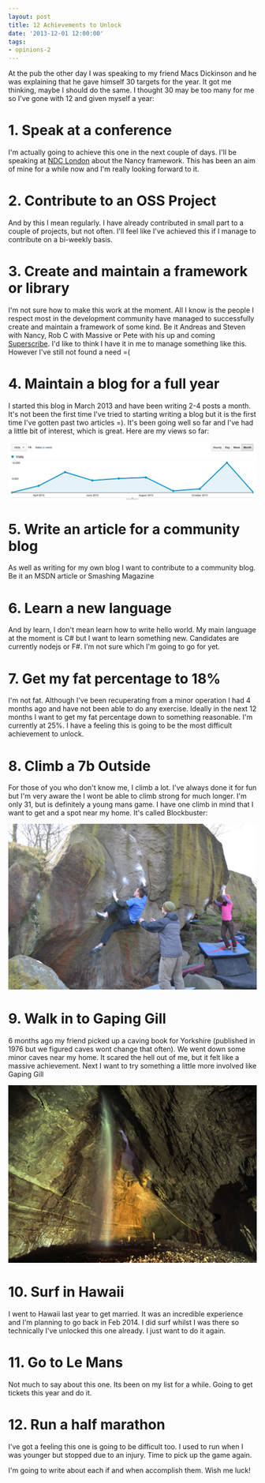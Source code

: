 ```yaml
---
layout: post
title: 12 Achievements to Unlock
date: '2013-12-01 12:00:00'
tags:
- opinions-2
---
```


At the pub the other day I was speaking to my friend Macs Dickinson and he was explaining that he gave himself 30 targets for the year. It got me thinking, maybe I should do the same. I thought 30 may be too many for me so I've gone with 12 and given myself a year:

# 1. Speak at a conference
I'm actually going to achieve this one in the next couple of days. I'll be speaking at [NDC London](http://ndc-london.com/) about the Nancy framework. This has been an aim of mine for a while now and I'm really looking forward to it.

# 2. Contribute to an OSS Project
And by this I mean regularly. I have already contributed in small part to a couple of projects, but not often. I'll feel like I've achieved this if I manage to contribute on a bi-weekly basis. 

# 3. Create and maintain a framework or library
I'm not sure how to make this work at the moment. All I know is the people I respect most in the development community have managed to successfully create and maintain a framework of some kind. Be it Andreas and Steven with Nancy, Rob C with Massive or Pete with his up and coming [Superscribe](http://superscribe.org/). I'd like to think I have it in me to manage something like this. However I've still not found a need =(

# 4. Maintain a blog for a full year
I started this blog in March 2013 and have been writing 2-4 posts a month. It's not been the first time I've tried to starting writing a blog but it is the first time I've gotten past two articles =). It's been going well so far and I've had a little bit of interest, which is great. Here are my views so far:

![Stats](/content/images/2014/Apr/stats.png)

# 5. Write an article for a community blog
As well as writing for my own blog I want to contribute to a community blog. Be it an MSDN article or Smashing Magazine

# 6. Learn a new language
And by learn, I don't mean learn how to write hello world. My main language at the moment is C# but I want to learn something new. Candidates are currently nodejs or F#. I'm not sure which I'm going to go for yet.

# 7. Get my fat percentage to 18%
I'm not fat. Although I've been recuperating from a minor operation I had 4 months ago and have not been able to do any exercise. Ideally in the next 12 months I want to get my fat percentage down to something reasonable. I'm currently at 25%. I have a feeling this is going to be the most difficult achievement to unlock.

# 8. Climb a 7b Outside
For those of you who don't know me, I climb a lot. I've always done it for fun but I'm very aware the I wont be able to climb strong for much longer. I'm only 31, but is definitely a young mans game. I have one climb in mind that I want to get and a spot near my home. It's called Blockbuster:

![Blockbuster](/content/images/2014/Apr/caley__blockbuster.JPG)

# 9. Walk in to Gaping Gill
6 months ago my friend picked up a caving book for Yorkshire (published in 1976 but we figured caves wont change that often). We went down some minor caves near my home. It scared the hell out of me, but it felt like a massive achievement. Next I want to try something a little more involved like Gaping Gill

![Gaping Gill](/content/images/2014/Apr/gaping_gill.JPG)

# 10. Surf in Hawaii
I went to Hawaii last year to get married. It was an incredible experience and I'm planning to go back in Feb 2014. I did surf whilst I was there so technically I've unlocked this one already. I just want to do it again.

# 11. Go to Le Mans
Not much to say about this one. Its been on my list for a while. Going to get tickets this year and do it. 

# 12. Run a half marathon
I've got a feeling this one is going to be difficult too. I used to run when I was younger but stopped due to an injury. Time to pick up the game again.

I'm going to write about each if and when accomplish them. Wish me luck!
